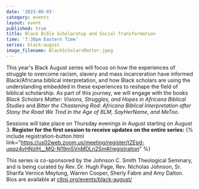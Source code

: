 ```yaml
---
date: '2023-08-03'
category: events
layout: event
published: true
title: Black Bible Scholarship and Social Transformation
time: '7:30pm Eastern Time'
series: black-august
image_filename: BlackScholarsMatter.jpeg
---
```

This year's Black August series will focus on how the experiences of struggle to overcome racism, slavery and mass incarceration have informed Black/Africana biblical interpretation, and how Black scholars are using the understanding embedded in these experiences to reshape the field of biblical scholarship. As part of this journey, we will engage with the books _Black Scholars Matter: Visions, Struggles, and Hopes in Africana Biblical Studies_ and _Bitter the Chastening Rod: Africana Biblical Interpretation after Stony the Road We Trod in the Age of BLM, SayHerName, and MeToo_.

Sessions will take place on Thursday evenings in August starting on August 3. **Register for the first session to receive updates on the entire series:** {% include registration-button.html link="https://us02web.zoom.us/meeting/register/tZEpd-upqz4vHNzlH__MQ-N19mSVnMDLn2Sm#/registration" %}

This series is co-sponsored by the Johnson C. Smith Theological Seminary, and is being curated by Rev. Dr. Hugh Page, Rev. Nicholas Johnson, Sr. Sharifa Vernice Meytung, Warren Cooper, Sherly Fabre and Amy Dalton. Bios are available at [clbsj.org/events/black-august/](https://clbsj.org/events/black-august/)
